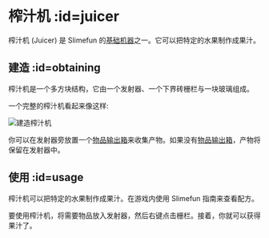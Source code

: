 # 榨汁机 :id=juicer

榨汁机 (Juicer) 是 Slimefun 的[基础机器](/Basic-Machines)之一。它可以把特定的水果制作成果汁。

## 建造 :id=obtaining

榨汁机是一个多方块结构，它由一个发射器、一个下界砖栅栏与一块玻璃组成。

一个完整的榨汁机看起来像这样:

![建造榨汁机](https://cdn.jsdelivr.net/gh/Slimefun/Wiki@master/images/multiblock-juicer.png ':size=50%')

你可以在发射器旁放置一个[物品输出箱](/Output-Chest)来收集产物。如果没有[物品输出箱](/Output-Chest)，产物将保留在发射器中。

## 使用 :id=usage

榨汁机可以把特定的水果制作成果汁。在游戏内使用 Slimefun 指南来查看配方。

要使用榨汁机，将需要物品放入发射器，然后右键点击栅栏。接着，你就可以获得果汁了。
